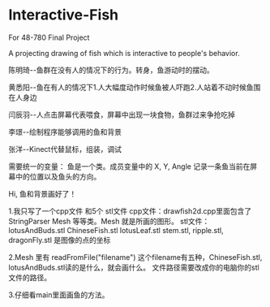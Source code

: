 Interactive-Fish
================

For 48-780 Final Project


A projecting drawing of fish which is interactive to people's behavior.

陈明琦--鱼群在没有人的情况下的行为。转身，鱼游动时的摆动。

黄悉阳--鱼在有人的情况下1.人大幅度动作时候鱼被人吓跑2.人站着不动时候鱼围在人身边

闫辰羽--人点击屏幕代表喂食，屏幕中出现一块食物，鱼群过来争抢吃掉

李璟--绘制程序能够调用的鱼和背景

张洋--Kinect代替鼠标，组装，调试

需要统一的变量： 鱼是一个类。成员变量中的 X, Y, Angle 记录一条鱼当前在屏幕中的位置以及鱼头的方向。


Hi, 鱼和背景画好了！

1.我只写了一个cpp文件 和5个 stl文件
  cpp文件：drawfish2d.cpp里面包含了StringParser Mesh 等等类。Mesh 就是所画的图形。
  stl文件：lotusAndBuds.stl  ChineseFish.stl lotusLeaf.stl stem.stl, ripple.stl, dragonFly.stl 是图像的点的坐标

2.Mesh 里有 readFromFile("filename") 这个filename有五种，ChineseFish.stl, lotusAndBuds.stl读的是什么，就会画什么。
  文件路径需要改成你的电脑你的stl文件的路径。
  
3.仔细看main里面画鱼的方法。


